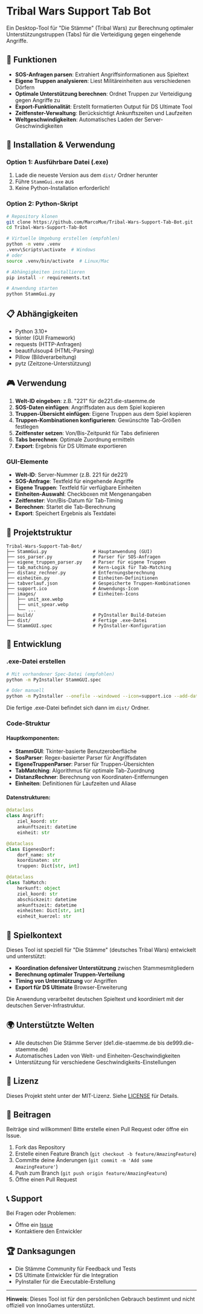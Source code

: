 # Tribal Wars Support Tab Bot

Ein Desktop-Tool für "Die Stämme" (Tribal Wars) zur Berechnung optimaler Unterstützungstruppen (Tabs) für die Verteidigung gegen eingehende Angriffe.

## 🎯 Funktionen

- **SOS-Anfragen parsen**: Extrahiert Angriffsinformationen aus Spieltext
- **Eigene Truppen analysieren**: Liest Militäreinheiten aus verschiedenen Dörfern
- **Optimale Unterstützung berechnen**: Ordnet Truppen zur Verteidigung gegen Angriffe zu
- **Export-Funktionalität**: Erstellt formatierten Output für DS Ultimate Tool
- **Zeitfenster-Verwaltung**: Berücksichtigt Ankunftszeiten und Laufzeiten
- **Weltgeschwindigkeiten**: Automatisches Laden der Server-Geschwindigkeiten

## 🚀 Installation & Verwendung

### Option 1: Ausführbare Datei (.exe)

1. Lade die neueste Version aus dem `dist/` Ordner herunter
2. Führe `StammGui.exe` aus
3. Keine Python-Installation erforderlich!

### Option 2: Python-Skript

```bash
# Repository klonen
git clone https://github.com/MarcoMue/Tribal-Wars-Support-Tab-Bot.git
cd Tribal-Wars-Support-Tab-Bot

# Virtuelle Umgebung erstellen (empfohlen)
python -m venv .venv
.venv\Scripts\activate  # Windows
# oder
source .venv/bin/activate  # Linux/Mac

# Abhängigkeiten installieren
pip install -r requirements.txt

# Anwendung starten
python StammGui.py
```

## 📋 Abhängigkeiten

- Python 3.10+
- tkinter (GUI Framework)
- requests (HTTP-Anfragen)
- beautifulsoup4 (HTML-Parsing)
- Pillow (Bildverarbeitung)
- pytz (Zeitzone-Unterstützung)

## 🎮 Verwendung

1. **Welt-ID eingeben**: z.B. "221" für de221.die-staemme.de
2. **SOS-Daten einfügen**: Angriffsdaten aus dem Spiel kopieren
3. **Truppen-Übersicht einfügen**: Eigene Truppen aus dem Spiel kopieren
4. **Truppen-Kombinationen konfigurieren**: Gewünschte Tab-Größen festlegen
5. **Zeitfenster setzen**: Von/Bis-Zeitpunkt für Tabs definieren
6. **Tabs berechnen**: Optimale Zuordnung ermitteln
7. **Export**: Ergebnis für DS Ultimate exportieren

### GUI-Elemente

- **Welt-ID**: Server-Nummer (z.B. 221 für de221)
- **SOS-Anfrage**: Textfeld für eingehende Angriffe
- **Eigene Truppen**: Textfeld für verfügbare Einheiten
- **Einheiten-Auswahl**: Checkboxen mit Mengenangaben
- **Zeitfenster**: Von/Bis-Datum für Tab-Timing
- **Berechnen**: Startet die Tab-Berechnung
- **Export**: Speichert Ergebnis als Textdatei

## 📁 Projektstruktur

```
Tribal-Wars-Support-Tab-Bot/
├── StammGui.py                 # Hauptanwendung (GUI)
├── sos_parser.py               # Parser für SOS-Anfragen
├── eigene_truppen_parser.py    # Parser für eigene Truppen
├── tab_matching.py             # Kern-Logik für Tab-Matching
├── distanz_rechner.py          # Entfernungsberechnung
├── einheiten.py                # Einheiten-Definitionen
├── tabverlauf.json             # Gespeicherte Truppen-Kombinationen
├── support.ico                 # Anwendungs-Icon
├── images/                     # Einheiten-Icons
│   ├── unit_axe.webp
│   ├── unit_spear.webp
│   └── ...
├── build/                      # PyInstaller Build-Dateien
├── dist/                       # Fertige .exe-Datei
└── StammGUI.spec               # PyInstaller-Konfiguration
```

## 🔧 Entwicklung

### .exe-Datei erstellen

```bash
# Mit vorhandener Spec-Datei (empfohlen)
python -m PyInstaller StammGUI.spec

# Oder manuell
python -m PyInstaller --onefile --windowed --icon=support.ico --add-data "support.ico;." --add-data "images;images" StammGui.py
```

Die fertige .exe-Datei befindet sich dann im `dist/` Ordner.

### Code-Struktur

#### Hauptkomponenten:

- **StammGUI**: Tkinter-basierte Benutzeroberfläche
- **SosParser**: Regex-basierter Parser für Angriffsdaten
- **EigeneTruppenParser**: Parser für Truppen-Übersichten
- **TabMatching**: Algorithmus für optimale Tab-Zuordnung
- **DistanzRechner**: Berechnung von Koordinaten-Entfernungen
- **Einheiten**: Definitionen für Laufzeiten und Aliase

#### Datenstrukturen:

```python
@dataclass
class Angriff:
    ziel_koord: str
    ankunftszeit: datetime
    einheit: str

@dataclass
class EigenesDorf:
    dorf_name: str
    koordinaten: str
    truppen: Dict[str, int]

@dataclass
class TabMatch:
    herkunft: object
    ziel_koord: str
    abschickzeit: datetime
    ankunftszeit: datetime
    einheiten: Dict[str, int]
    einheit_kuerzel: str
```

## 🎯 Spielkontext

Dieses Tool ist speziell für "Die Stämme" (deutsches Tribal Wars) entwickelt und unterstützt:

- **Koordination defensiver Unterstützung** zwischen Stammesmitgliedern
- **Berechnung optimaler Truppen-Verteilung**
- **Timing von Unterstützung** vor Angriffen
- **Export für DS Ultimate** Browser-Erweiterung

Die Anwendung verarbeitet deutschen Spieltext und koordiniert mit der deutschen Server-Infrastruktur.

## 🌍 Unterstützte Welten

- Alle deutschen Die Stämme Server (de1.die-staemme.de bis de999.die-staemme.de)
- Automatisches Laden von Welt- und Einheiten-Geschwindigkeiten
- Unterstützung für verschiedene Geschwindigkeits-Einstellungen

## 📝 Lizenz

Dieses Projekt steht unter der MIT-Lizenz. Siehe [LICENSE](LICENSE) für Details.

## 🤝 Beitragen

Beiträge sind willkommen! Bitte erstelle einen Pull Request oder öffne ein Issue.

1. Fork das Repository
2. Erstelle einen Feature Branch (`git checkout -b feature/AmazingFeature`)
3. Committe deine Änderungen (`git commit -m 'Add some AmazingFeature'`)
4. Push zum Branch (`git push origin feature/AmazingFeature`)
5. Öffne einen Pull Request

## 📞 Support

Bei Fragen oder Problemen:

- Öffne ein [Issue](https://github.com/MarcoMue/Tribal-Wars-Support-Tab-Bot/issues)
- Kontaktiere den Entwickler

## 🏆 Danksagungen

- Die Stämme Community für Feedback und Tests
- DS Ultimate Entwickler für die Integration
- PyInstaller für die Executable-Erstellung

---

**Hinweis**: Dieses Tool ist für den persönlichen Gebrauch bestimmt und nicht offiziell von InnoGames unterstützt.
